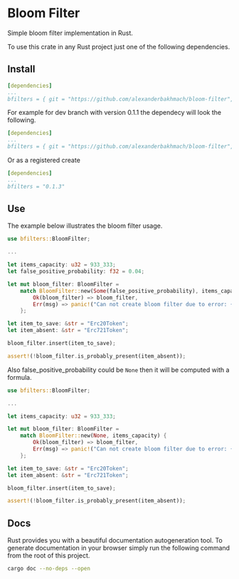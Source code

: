 # Bloom Filter
Simple bloom filter implementation in Rust.

To use this crate in any Rust project just one of the following dependencies.

## Install

```yaml
[dependencies]
...
bfilters = { git = "https://github.com/alexanderbakhmach/bloom-filter", branch = "<desired-branch>", version = "<desired-version>"}
```

For example for dev branch with version 0.1.1 the dependecy will look the following.

```yaml
[dependencies]
...
bfilters = { git = "https://github.com/alexanderbakhmach/bloom-filter", branch = "dev", version = "0.1.3"}
```

Or as a registered create
```yaml
[dependencies]
...
bfilters = "0.1.3"
```

## Use
The example below illustrates the bloom filter usage.

```rust
use bfilters::BloomFilter;

...

let items_capacity: u32 = 933_333;
let false_positive_probability: f32 = 0.04;

let mut bloom_filter: BloomFilter =
    match BloomFilter::new(Some(false_positive_probability), items_capacity) {
        Ok(bloom_filter) => bloom_filter,
        Err(msg) => panic!("Can not create bloom filter due to error: {}", msg),
    };

let item_to_save: &str = "Erc20Token";
let item_absent: &str = "Erc721Token";

bloom_filter.insert(item_to_save);

assert!(!bloom_filter.is_probably_present(item_absent));
```

Also false_positive_probability could be ```None``` then it will be computed with a formula.

```rust
use bfilters::BloomFilter;

...

let items_capacity: u32 = 933_333;

let mut bloom_filter: BloomFilter =
    match BloomFilter::new(None, items_capacity) {
        Ok(bloom_filter) => bloom_filter,
        Err(msg) => panic!("Can not create bloom filter due to error: {}", msg),
    };

let item_to_save: &str = "Erc20Token";
let item_absent: &str = "Erc721Token";

bloom_filter.insert(item_to_save);

assert!(!bloom_filter.is_probably_present(item_absent));
```

## Docs
Rust provides you with a beautiful documentation autogeneration tool. To generate documentation in your browser simply run the following command from the root of this project.

```bash
cargo doc --no-deps --open
```